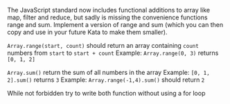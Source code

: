 The JavaScript standard now includes functional additions to array like map,
filter and reduce, but sadly is missing the convenience functions range and sum.
Implement a version of range and sum (which you can then copy and use in your
future Kata to make them smaller).

`Array.range(start, count)` should return an array containing `count` numbers from
`start` to `start + count` Example: `Array.range(0, 3)` returns `[0, 1, 2]`

`Array.sum()` return the sum of all numbers in the array Example: `[0, 1, 2].sum()`
returns `3` Example: `Array.range(-1,4).sum()` should return `2`

While not forbidden try to write both function without using a for loop
